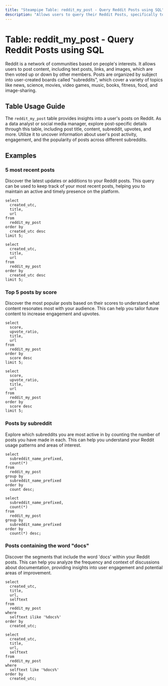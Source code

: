 ```yaml
---
title: "Steampipe Table: reddit_my_post - Query Reddit Posts using SQL"
description: "Allows users to query their Reddit Posts, specifically to retrieve details such as post title, content, subreddit, upvotes, and more, providing insights into user's post activity and engagement."
---
```


# Table: reddit_my_post - Query Reddit Posts using SQL

Reddit is a network of communities based on people's interests. It allows users to post content, including text posts, links, and images, which are then voted up or down by other members. Posts are organized by subject into user-created boards called "subreddits", which cover a variety of topics like news, science, movies, video games, music, books, fitness, food, and image-sharing.

## Table Usage Guide

The `reddit_my_post` table provides insights into a user's posts on Reddit. As a data analyst or social media manager, explore post-specific details through this table, including post title, content, subreddit, upvotes, and more. Utilize it to uncover information about user's post activity, engagement, and the popularity of posts across different subreddits.

## Examples

### 5 most recent posts
Discover the latest updates or additions to your Reddit posts. This query can be used to keep track of your most recent posts, helping you to maintain an active and timely presence on the platform.

```sql+postgres
select
  created_utc,
  title,
  url
from
  reddit_my_post
order by
  created_utc desc
limit 5;
```

```sql+sqlite
select
  created_utc,
  title,
  url
from
  reddit_my_post
order by
  created_utc desc
limit 5;
```

### Top 5 posts by score
Discover the most popular posts based on their scores to understand what content resonates most with your audience. This can help you tailor future content to increase engagement and upvotes.

```sql+postgres
select
  score,
  upvote_ratio,
  title,
  url
from
  reddit_my_post
order by
  score desc
limit 5;
```

```sql+sqlite
select
  score,
  upvote_ratio,
  title,
  url
from
  reddit_my_post
order by
  score desc
limit 5;
```

### Posts by subreddit
Explore which subreddits you are most active in by counting the number of posts you have made in each. This can help you understand your Reddit usage patterns and areas of interest.

```sql+postgres
select
  subreddit_name_prefixed,
  count(*)
from
  reddit_my_post
group by
  subreddit_name_prefixed
order by
  count desc;
```

```sql+sqlite
select
  subreddit_name_prefixed,
  count(*)
from
  reddit_my_post
group by
  subreddit_name_prefixed
order by
  count(*) desc;
```

### Posts containing the word "docs"
Discover the segments that include the word 'docs' within your Reddit posts. This can help you analyze the frequency and context of discussions about documentation, providing insights into user engagement and potential areas of improvement.

```sql+postgres
select
  created_utc,
  title,
  url,
  selftext
from
  reddit_my_post
where
  selftext ilike '%docs%'
order by
  created_utc;
```

```sql+sqlite
select
  created_utc,
  title,
  url,
  selftext
from
  reddit_my_post
where
  selftext like '%docs%'
order by
  created_utc;
```